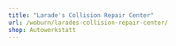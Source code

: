 ```yaml
---
title: "Larade's Collision Repair Center"
url: /woburn/larades-collision-repair-center/
shop: Autowerkstatt
---
```

